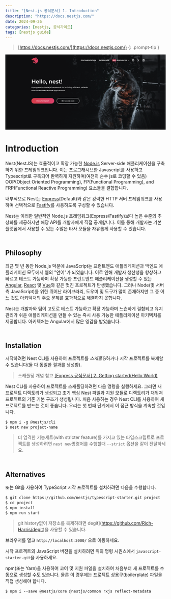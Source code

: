 ```yaml
---
title: "[Nest.js 공식문서] 1. Introduction"
description: "https://docs.nestjs.com/"
date: 2024-09-26
categories: [nestjs, 공식가이드]
tags: [nestjs guide]
---
```




> [https://docs.nestjs.com/](https://docs.nestjs.com/)
{: .prompt-tip }



![image-20240927121230608](../assets/img/image-20240927121230608.png)

# Introduction

Nest(NestJS)는 효율적이고 확장 가능한 [Node.js](https://nodejs.org/) Server-side 애플리케이션을 구축하기 위한 프레임워크입니다. 이는 프로그래시브한 Javascript를 사용하고 Typescript로 구축되어 완벽하게 지원하며(여전히 순수 js로 코딩할 수 있음) OOP(Object Oriented Programming), FP(Functional Programming), and FRP(Functional Reactive Programming) 요소들을 결합합니다. 

내부적으로 Nest는  [Express](https://expressjs.com/)(Default)와 같은 강력한 HTTP 서버 프레임워크를 사용하며 선택적으로  [Fastify](https://github.com/fastify/fastify)를 사용하도록 구성할 수 있습니다.

Nest는 이러한 일반적인 Node.js 프레임워크(Express/Fastify)보다 높은 수준의 추상화를 제공하지만 해당 API를 개발자에게 직접 공개합니다. 이를 통해 개발자는 기본 플랫폼에서 사용할 수 있는 수많은 타사 모듈을 자유롭게 사용할 수 있습니다.



## <br>Philosophy

최근 몇 년 동안 Node.js 덕분에 JavaScript는 프런트엔드 애플리케이션과 백엔드 애플리케이션 모두에서 웹의 "언어"가 되었습니다. 이로 인해 개발자 생산성을 향상하고 빠르고 테스트 가능하며 확장 가능한 프런트엔드 애플리케이션을 생성할 수 있는  [Angular](https://angular.dev/), [React](https://github.com/facebook/react) 및  [Vue](https://github.com/vuejs/vue)와 같은 멋진 프로젝트가 탄생했습니다. 그러나 Node(및 서버측 JavaScript)를 위한 뛰어난 라이브러리, 도우미 및 도구가 많이 존재하지만 그 중 어느 것도 아키텍처의 주요 문제를 효과적으로 해결하지 못합니다.

Nest는 개발자와 팀이 고도로 테스트 가능하고 확장 가능하며 느슨하게 결합되고 유지 관리가 쉬운 애플리케이션을 만들 수 있는 즉시 사용 가능한 애플리케이션 아키텍처를 제공합니다. 아키텍처는 Angular에서 많은 영감을 받았습니다.



## <br>Installation

시작하려면 Nest CLI를 사용하여 프로젝트를 *스캐폴딩*하거나 시작 프로젝트를 복제할 수 있습니다(둘 다 동일한 결과를 생성함).

> 스캐폴딩 개념 참고
>  [[Express 공식문서] 2. Getting started(Hello World)](https://bitnalchan92.github.io/posts/Express-%EA%B3%B5%EC%8B%9D%EB%AC%B8%EC%84%9C-2.-Getting-started(Hello-World)/)



Nest CLI를 사용하여 프로젝트를 스캐폴딩하려면 다음 명령을 실행하세요. 그러면 새 프로젝트 디렉토리가 생성되고 초기 핵심 Nest 파일과 지원 모듈로 디렉토리가 채워져 프로젝트의 기존 기본 구조가 생성됩니다. 처음 사용하는 경우 Nest CLI를 사용하여 새 프로젝트를 만드는 것이 좋습니다. 우리는 첫 번째 단계에서 이 접근 방식을 계속할 것입니다.

```shell
$ npm i -g @nestjs/cli
$ nest new project-name
```



> 더 엄격한 기능세트(with stricter feature)를 가지고 있는 타입스크립트로 프로젝트를 생성하려면 `nest new`명령어를 수행할때 `--strict` 옵션을 같이 전달하세요.



## <br>Alternatives

또는 Git을 사용하여 TypeScript 시작 프로젝트를 설치하려면 다음을 수행합니다.

```shell
$ git clone https://github.com/nestjs/typescript-starter.git project
$ cd project
$ npm install
$ npm run start
```



>git history없이 저장소를 복제하려면 degit](https://github.com/Rich-Harris/degit)을 사용할 수 있습니다.



브라우저를 열고 `http://localhost:3000/` 으로 이동하세요.

시작 프로젝트의 JavaScript 버전을 설치하려면 위의 명령 시퀀스에서 `javascript-starter.git`을 사용하세요.

npm(또는 Yarn)을 사용하여 코어 및 지원 파일을 설치하여 처음부터 새 프로젝트를 수동으로 생성할 수도 있습니다. 물론 이 경우에는 프로젝트 상용구(boilerplate) 파일을 직접 생성해야 합니다.

```shell
$ npm i --save @nestjs/core @nestjs/common rxjs reflect-metadata
```
